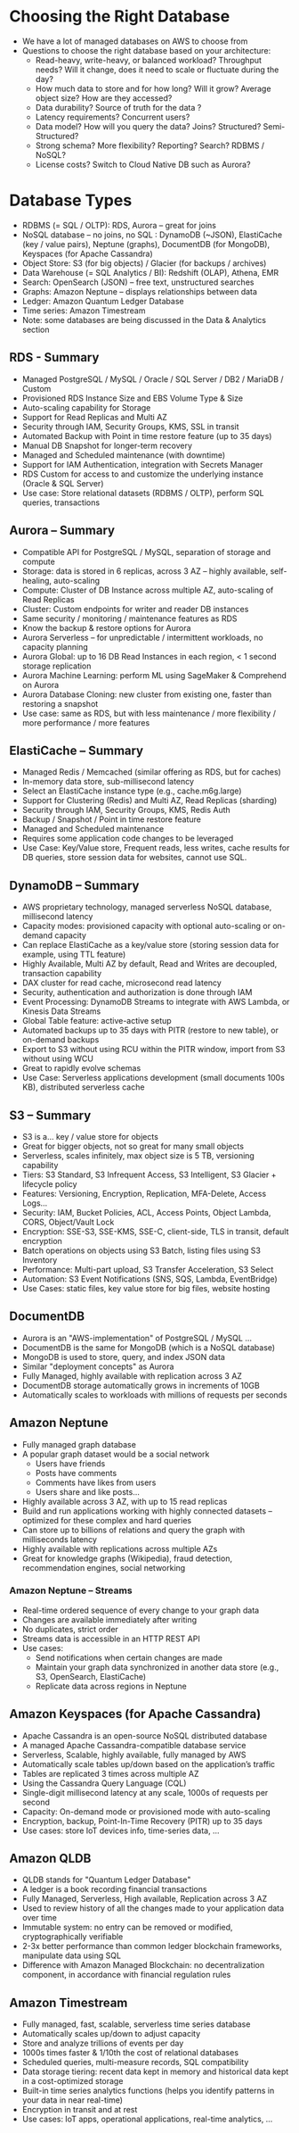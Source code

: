 # Choosing the Right Database

- We have a lot of managed databases on AWS to choose from
- Questions to choose the right database based on your architecture:
  - Read-heavy, write-heavy, or balanced workload? Throughput needs? Will it change, does it need to scale or fluctuate during the day?
  - How much data to store and for how long? Will it grow? Average object size? How are they accessed?
  - Data durability? Source of truth for the data ?
  - Latency requirements? Concurrent users?
  - Data model? How will you query the data? Joins? Structured? Semi-Structured?
  - Strong schema? More flexibility? Reporting? Search? RDBMS / NoSQL?
  - License costs? Switch to Cloud Native DB such as Aurora?

# Database Types

- RDBMS (= SQL / OLTP): RDS, Aurora – great for joins
- NoSQL database – no joins, no SQL : DynamoDB (~JSON), ElastiCache (key / value pairs), Neptune (graphs), DocumentDB (for MongoDB), Keyspaces (for Apache Cassandra)
- Object Store: S3 (for big objects) / Glacier (for backups / archives)
- Data Warehouse (= SQL Analytics / BI): Redshift (OLAP), Athena, EMR
- Search: OpenSearch (JSON) – free text, unstructured searches
- Graphs: Amazon Neptune – displays relationships between data
- Ledger: Amazon Quantum Ledger Database
- Time series: Amazon Timestream
- Note: some databases are being discussed in the Data & Analytics section

## RDS - Summary

- Managed PostgreSQL / MySQL / Oracle / SQL Server / DB2 / MariaDB / Custom
- Provisioned RDS Instance Size and EBS Volume Type & Size
- Auto-scaling capability for Storage
- Support for Read Replicas and Multi AZ
- Security through IAM, Security Groups, KMS, SSL in transit
- Automated Backup with Point in time restore feature (up to 35 days)
- Manual DB Snapshot for longer-term recovery
- Managed and Scheduled maintenance (with downtime)
- Support for IAM Authentication, integration with Secrets Manager
- RDS Custom for access to and customize the underlying instance (Oracle & SQL Server)
- Use case: Store relational datasets (RDBMS / OLTP), perform SQL queries, transactions

## Aurora – Summary

- Compatible API for PostgreSQL / MySQL, separation of storage and compute
- Storage: data is stored in 6 replicas, across 3 AZ – highly available, self-healing, auto-scaling
- Compute: Cluster of DB Instance across multiple AZ, auto-scaling of Read Replicas
- Cluster: Custom endpoints for writer and reader DB instances
- Same security / monitoring / maintenance features as RDS
- Know the backup & restore options for Aurora
- Aurora Serverless – for unpredictable / intermittent workloads, no capacity planning
- Aurora Global: up to 16 DB Read Instances in each region, < 1 second storage replication
- Aurora Machine Learning: perform ML using SageMaker & Comprehend on Aurora
- Aurora Database Cloning: new cluster from existing one, faster than restoring a snapshot
- Use case: same as RDS, but with less maintenance / more flexibility / more performance / more features

## ElastiCache – Summary

- Managed Redis / Memcached (similar offering as RDS, but for caches)
- In-memory data store, sub-millisecond latency
- Select an ElastiCache instance type (e.g., cache.m6g.large)
- Support for Clustering (Redis) and Multi AZ, Read Replicas (sharding)
- Security through IAM, Security Groups, KMS, Redis Auth
- Backup / Snapshot / Point in time restore feature
- Managed and Scheduled maintenance
- Requires some application code changes to be leveraged
- Use Case: Key/Value store, Frequent reads, less writes, cache results for DB queries, store session data for websites, cannot use SQL.

## DynamoDB – Summary

- AWS proprietary technology, managed serverless NoSQL database, millisecond latency
- Capacity modes: provisioned capacity with optional auto-scaling or on-demand capacity
- Can replace ElastiCache as a key/value store (storing session data for example, using TTL feature)
- Highly Available, Multi AZ by default, Read and Writes are decoupled, transaction capability
- DAX cluster for read cache, microsecond read latency
- Security, authentication and authorization is done through IAM
- Event Processing: DynamoDB Streams to integrate with AWS Lambda, or Kinesis Data Streams
- Global Table feature: active-active setup
- Automated backups up to 35 days with PITR (restore to new table), or on-demand backups
- Export to S3 without using RCU within the PITR window, import from S3 without using WCU
- Great to rapidly evolve schemas
- Use Case: Serverless applications development (small documents 100s KB), distributed serverless cache

## S3 – Summary

- S3 is a… key / value store for objects
- Great for bigger objects, not so great for many small objects
- Serverless, scales infinitely, max object size is 5 TB, versioning capability
- Tiers: S3 Standard, S3 Infrequent Access, S3 Intelligent, S3 Glacier + lifecycle policy
- Features: Versioning, Encryption, Replication, MFA-Delete, Access Logs…
- Security: IAM, Bucket Policies, ACL, Access Points, Object Lambda, CORS, Object/Vault Lock
- Encryption: SSE-S3, SSE-KMS, SSE-C, client-side, TLS in transit, default encryption
- Batch operations on objects using S3 Batch, listing files using S3 Inventory
- Performance: Multi-part upload, S3 Transfer Acceleration, S3 Select
- Automation: S3 Event Notifications (SNS, SQS, Lambda, EventBridge)
- Use Cases: static files, key value store for big files, website hosting

## DocumentDB

- Aurora is an "AWS-implementation" of PostgreSQL / MySQL …
- DocumentDB is the same for MongoDB (which is a NoSQL database)
- MongoDB is used to store, query, and index JSON data
- Similar "deployment concepts" as Aurora
- Fully Managed, highly available with replication across 3 AZ
- DocumentDB storage automatically grows in increments of 10GB
- Automatically scales to workloads with millions of requests per seconds

## Amazon Neptune

- Fully managed graph database
- A popular graph dataset would be a social network
  - Users have friends
  - Posts have comments
  - Comments have likes from users
  - Users share and like posts…
- Highly available across 3 AZ, with up to 15 read replicas
- Build and run applications working with highly connected datasets – optimized for these complex and hard queries
- Can store up to billions of relations and query the graph with milliseconds latency
- Highly available with replications across multiple AZs
- Great for knowledge graphs (Wikipedia), fraud detection, recommendation engines, social networking

### Amazon Neptune – Streams

- Real-time ordered sequence of every change to your graph data
- Changes are available immediately after writing
- No duplicates, strict order
- Streams data is accessible in an HTTP REST API
- Use cases:
  - Send notifications when certain changes are made
  - Maintain your graph data synchronized in another data store (e.g., S3, OpenSearch, ElastiCache)
  - Replicate data across regions in Neptune

## Amazon Keyspaces (for Apache Cassandra)

- Apache Cassandra is an open-source NoSQL distributed database
- A managed Apache Cassandra-compatible database service
- Serverless, Scalable, highly available, fully managed by AWS
- Automatically scale tables up/down based on the application’s traffic
- Tables are replicated 3 times across multiple AZ
- Using the Cassandra Query Language (CQL)
- Single-digit millisecond latency at any scale, 1000s of requests per second
- Capacity: On-demand mode or provisioned mode with auto-scaling
- Encryption, backup, Point-In-Time Recovery (PITR) up to 35 days
- Use cases: store IoT devices info, time-series data, …

## Amazon QLDB

- QLDB stands for "Quantum Ledger Database"
- A ledger is a book recording financial transactions
- Fully Managed, Serverless, High available, Replication across 3 AZ
- Used to review history of all the changes made to your application data over time
- Immutable system: no entry can be removed or modified, cryptographically verifiable
- 2-3x better performance than common ledger blockchain frameworks, manipulate data using SQL
- Difference with Amazon Managed Blockchain: no decentralization component, in accordance with financial regulation rules

## Amazon Timestream

- Fully managed, fast, scalable, serverless time series database
- Automatically scales up/down to adjust capacity
- Store and analyze trillions of events per day
- 1000s times faster & 1/10th the cost of relational databases
- Scheduled queries, multi-measure records, SQL compatibility
- Data storage tiering: recent data kept in memory and historical data kept in a cost-optimized storage
- Built-in time series analytics functions (helps you identify patterns in your data in near real-time)
- Encryption in transit and at rest
- Use cases: IoT apps, operational applications, real-time analytics, …
